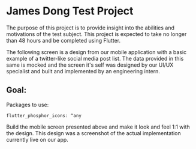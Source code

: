 # James Dong Test Project

The purpose of this project is to provide insight into the abilities
and motivations of the test subject. This project is expected to take 
no longer than 48 hours and be completed using Flutter.

The following screen is a design from our mobile application with a basic example
of a twitter-like social media post list. The data provided in this same is mocked and 
the screen it's self was designed by our UI/UX specialist and built and implemented by 
an engineering intern.


## Goal:



Packages to use:
```
flutter_phosphor_icons: ^any
```
Build the mobile screen presented above and make it look and feel 1:1 with the design. 
This design was a screenshot of the actual implementation currently live on our app.

